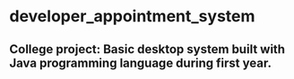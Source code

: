 # developer_appointment_system
## College project: Basic desktop system built with Java programming language during first year.
